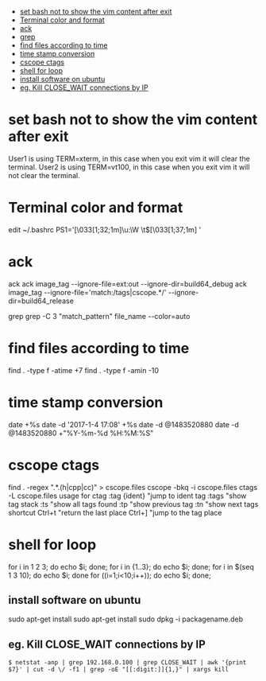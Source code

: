 
* [set bash not to show the vim content after exit](#set_bash_not_to_show_the_vim_content_after_exit)
* [Terminal color and format](#Terminal_color_and_format)
* [ack](#ack)
* [grep](#grep)
* [find files according to time](#find_files_according_to_time)
* [time stamp conversion](#time_stamp_conversion)
* [cscope ctags](#cscope_ctags)
* [shell for loop](#shell_for_loop)
* [install software on ubuntu](#install_software_on_ubuntu)
* [eg. Kill CLOSE_WAIT connections by IP](#eg._Kill_CLOSE_WAIT_connections_by_IP)

# set bash not to show the vim content after exit
User1 is using TERM=xterm, in this case when you exit vim it will clear the terminal.
User2 is using TERM=vt100, in this case when you exit vim it will not clear the terminal.

# Terminal color and format
edit ~/.bashrc
PS1='\[\033[1;32;1m\]\u:\W \t$\[\033[1;37;1m\] '

# ack
ack
ack image_tag --ignore-file=ext:out --ignore-dir=build64_debug
ack image_tag --ignore-file='match:/tags|cscope.*/' --ignore-dir=build64_release

grep
grep -C 3 "match_pattern" file_name --color=auto

# find files according to time
find . -type f -atime +7
find . -type f -amin -10

# time stamp conversion
date +%s
date -d '2017-1-4 17:08' +%s
date -d @1483520880
date -d @1483520880 +"%Y-%m-%d %H:%M:%S"

# cscope ctags
find . -regex ".*\.\(h\|cpp\|cc\)" > cscope.files
cscope -bkq -i cscope.files
ctags -L cscope.files
usage for ctag
:tag {ident}    "jump to ident tag
:tags    "show tag stack
:ts    "show all tags found
:tp    "show previous tag
:tn    "show next tags
shortcut
Ctrl+t    "return the last place
Ctrl+]    "jump to the tag place

# shell for loop
for i in 1 2 3; do echo $i; done;
for i in {1..3}; do echo $i; done;
for i in $(seq 1 3 10); do echo $i; done
for ((i=1;i<10;i++)); do echo $i; done;

## install software on ubuntu
sudo apt-get install sudo apt-get install
sudo dpkg -i packagename.deb

## eg. Kill CLOSE_WAIT connections by IP
`$ netstat -anp | grep 192.168.0.100 | grep CLOSE_WAIT | awk '{print $7}' | cut -d \/ -f1 | grep -oE "[[:digit:]]{1,}" | xargs kill`
